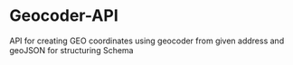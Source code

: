 # Geocoder-API
API for creating GEO coordinates using geocoder from given address and geoJSON for structuring Schema
